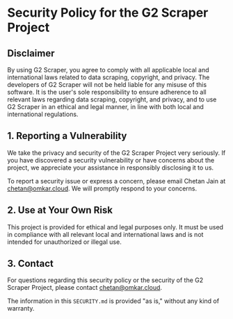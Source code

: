 
# Security Policy for the G2 Scraper Project

## Disclaimer

By using G2 Scraper, you agree to comply with all applicable local and international laws related to data scraping, copyright, and privacy. The developers of G2 Scraper will not be held liable for any misuse of this software. It is the user's sole responsibility to ensure adherence to all relevant laws regarding data scraping, copyright, and privacy, and to use G2 Scraper in an ethical and legal manner, in line with both local and international regulations.

## 1. Reporting a Vulnerability

We take the privacy and security of the G2 Scraper Project very seriously. If you have discovered a security vulnerability or have concerns about the project, we appreciate your assistance in responsibly disclosing it to us.

To report a security issue or express a concern, please email Chetan Jain at [chetan@omkar.cloud](mailto:chetan@omkar.cloud). We will promptly respond to your concerns.

## 2. Use at Your Own Risk

This project is provided for ethical and legal purposes only. It must be used in compliance with all relevant local and international laws and is not intended for unauthorized or illegal use.

## 3. Contact

For questions regarding this security policy or the security of the G2 Scraper Project, please contact [chetan@omkar.cloud](mailto:chetan@omkar.cloud).

The information in this `SECURITY.md` is provided "as is," without any kind of warranty.